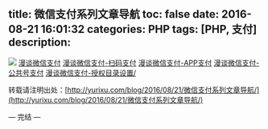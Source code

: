 title: 微信支付系列文章导航
toc: false
date: 2016-08-21 16:01:32
categories: PHP
tags: [PHP, 支付] 
description:
---

![](http://7xrc03.com1.z0.glb.clouddn.com/%E5%BE%AE%E4%BF%A1%E6%94%AF%E4%BB%98.jpeg)
[漫谈微信支付](http://yurixu.com/blog/2016/06/28/%E6%BC%AB%E8%B0%88%E5%BE%AE%E4%BF%A1%E6%94%AF%E4%BB%98/)
[漫谈微信支付-扫码支付](http://yurixu.com/blog/2016/07/15/%E6%BC%AB%E8%B0%88%E5%BE%AE%E4%BF%A1%E6%94%AF%E4%BB%98-%E6%89%AB%E7%A0%81%E6%94%AF%E4%BB%98/)
[漫谈微信支付-APP支付](http://yurixu.com/blog/2016/07/22/%E6%BC%AB%E8%B0%88%E5%BE%AE%E4%BF%A1%E6%94%AF%E4%BB%98-APP%E6%94%AF%E4%BB%98/)
[漫谈微信支付-公共号支付](http://yurixu.com/blog/2016/08/16/漫谈微信支付-公共号支付/)
[漫谈微信支付-授权目录设置/](http://yurixu.com/blog/2016/08/21/漫谈微信支付-授权目录设置/)

转载请注明出处：[http://yurixu.com/blog/2016/08/21/微信支付系列文章导航/](http://yurixu.com/blog/2016/08/21/微信支付系列文章导航/)

— 完结 —